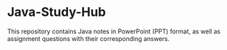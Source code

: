 # Java-Study-Hub
This repository contains Java notes in PowerPoint (PPT) format, as well as assignment questions with their corresponding answers.
